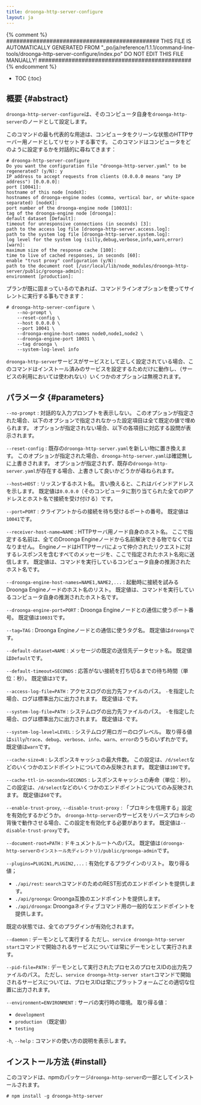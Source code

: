 ```yaml
---
title: droonga-http-server-configure
layout: ja
---
```


{% comment %}
##############################################
  THIS FILE IS AUTOMATICALLY GENERATED FROM
  "_po/ja/reference/1.1.1/command-line-tools/droonga-http-server-configure/index.po"
  DO NOT EDIT THIS FILE MANUALLY!
##############################################
{% endcomment %}


* TOC
{:toc}

## 概要 {#abstract}

`droonga-http-server-configure`は、そのコンピュータ自身を`droonga-http-server`のノードとして設定します。

このコマンドの最も代表的な用途は、コンピュータをクリーンな状態のHTTPサーバー用ノードとしてリセットする事です。
このコマンドはコンピュータをどのように設定するかを対話的に尋ねてきます：

~~~
# droonga-http-server-configure 
Do you want the configuration file "droonga-http-server.yaml" to be regenerated? (y/N): y
IP address to accept requests from clients (0.0.0.0 means "any IP address") [0.0.0.0]: 
port [10041]: 
hostname of this node [nodeX]: 
hostnames of droonga-engine nodes (comma, vertical bar, or white-space separated) [nodeX]: 
port number of the droonga-engine node [10031]: 
tag of the droonga-engine node [droonga]: 
default dataset [Default]: 
timeout for unresponsive connections (in seconds) [3]: 
path to the access log file [droonga-http-server.access.log]: 
path to the system log file [droonga-http-server.system.log]: 
log level for the system log (silly,debug,verbose,info,warn,error) [warn]: 
maximum size of the response cache [100]: 
time to live of cached responses, in seconds [60]: 
enable "trust proxy" configuration (y/N): 
path to the document root [/usr/local/lib/node_modules/droonga-http-server/public/groonga-admin]: 
environment [production]: 
~~~

プランが既に固まっているのであれば、コマンドラインオプションを使ってサイレントに実行する事もできます：

~~~
# droonga-http-server-configure \
    --no-prompt \
    --reset-config \
    --host 0.0.0.0 \
    --port 10041 \
    --droonga-engine-host-names node0,node1,node2 \
    --droonga-engine-port 10031 \
    --tag droonga \
    --system-log-level info
~~~

`droonga-http-server`サービスがサービスとして正しく設定されている場合、このコマンドはインストール済みのサービスを設定するためだけに動作し、（サービスの利用においては使われない）いくつかのオプションは無視されます。


## パラメータ {#parameters}

`--no-prompt`
: 対話的な入力プロンプトを表示しない。
  このオプションが指定された場合、以下のオプションで指定されなかった設定項目は全て既定の値で埋められます。
  オプションが指定されない場合、以下の各項目に対応する設問が表示されます。

`--reset-config`
: 既存の`droonga-http-server.yaml`を新しい物に置き換えます。
  このオプションが指定された場合、`droonga-http-server.yaml`は確認無しに上書きされます。
  オプションが指定されず、既存の`droonga-http-server.yaml`が存在する場合、上書きして良いかどうかが尋ねられます。

`--host=HOST`
: リッスンするホスト名。
  言い換えると、これはバインドアドレスを示します。
  既定値は`0.0.0.0`（そのコンピュータに割り当てられた全てのIPアドレスとホスト名で接続を受け付ける）です。

`--port=PORT`
: クライアントからの接続を待ち受けるポートの番号。
  既定値は`10041`です。

`--receiver-host-name=NAME`
: HTTPサーバ用ノード自身のホスト名。
  ここで指定する名前は、全てのDroonga Engineノードから名前解決できる物でなくてはなりません。
  EngineノードはHTTPサーバによって仲介されたリクエストに対するレスポンスを含むすべてのメッセージを、ここで指定されたホスト名宛に送信します。
  既定値は、コマンドを実行しているコンピュータ自身の推測されたホスト名です。

`--droonga-engine-host-names=NAME1,NAME2,...`
: 起動時に接続を試みるDroonga Engineノードのホスト名のリスト。
  既定値は、コマンドを実行しているコンピュータ自身の推測されたホスト名です。

`--droonga-engine-port=PORT`
: Droonga Engineノードとの通信に使うポート番号。
  既定値は`10031`です。

`--tag=TAG`
: Droonga Engineノードとの通信に使うタグ名。
  既定値は`droonga`です。

`--default-dataset=NAME`
: メッセージの既定の送信先データセット名。
  既定値は`Default`です。

`--default-timeout=SECONDS`
: 応答がない接続を打ち切るまでの待ち時間（単位：秒）。
  既定値は`3`です。

`--access-log-file=PATH`
: アクセスログの出力先ファイルのパス。
  `-`を指定した場合、ログは標準出力に出力されます。
  既定値は`-`です。

`--system-log-file=PATH`
: システムログの出力先ファイルのパス。
  `-`を指定した場合、ログは標準出力に出力されます。
  既定値は`-`です。

`--system-log-level=LEVEL`
: システムログ用ロガーのログレベル。
  取り得る値は`silly`/`trace`、`debug`、`verbose`、`info`、`warn`、`error`のうちのいずれかです。
  既定値は`warn`です。

`--cache-size=N`
: レスポンスキャッシュの最大件数。
  この設定は、`/d/select`などのいくつかのエンドポイントについてのみ反映されます。
  既定値は`100`です。

`--cache-ttl-in-seconds=SECONDS`
: レスポンスキャッシュの寿命（単位：秒）。
  この設定は、`/d/select`などのいくつかのエンドポイントについてのみ反映されます。
  既定値は`60`です。

`--enable-trust-proxy`, `--disable-trust-proxy`
: 「プロキシを信用する」設定を有効化するかどうか。
  `droonga-http-server`のサービスをリバースプロキシの背後で動作させる場合、この設定を有効化する必要があります。
  既定値は`--disable-trust-proxy`です。

`--document-root=PATH`
: ドキュメントルートへのパス。
  既定値は`(droonga-http-serverのインストール先ディレクトリ)/public/groonga-admin`です。

`--plugins=PLUGIN1,PLUGIN2,...`
: 有効化するプラグインのリスト。
  取り得る値；
  
  * `./api/rest`: `search`コマンドのためのREST形式のエンドポイントを提供します。
  * `./api/groonga`: Groonga互換のエンドポイントを提供します。
  * `./api/droonga`: Droongaネイティブコマンド用の一般的なエンドポイントを提供します。
  
  既定の状態では、全てのプラグインが有効化されます。

`--daemon`
: デーモンとして実行する
  ただし、`service droonga-http-server start`コマンドで開始されるサービスについては常にデーモンとして実行されます。

`--pid-file=PATH`
: デーモンとして実行されたプロセスのプロセスIDの出力先ファイルのパス。
  ただし、`service droonga-http-server start`コマンドで開始されるサービスについては、プロセスIDは常にプラットフォームごとの適切な位置に出力されます。

`--environment=ENVIRONMENT`
: サーバの実行時の環境。
  取り得る値：
  
  * `development`
  * `production` （既定値）
  * `testing`

`-h`, `--help`
: コマンドの使い方の説明を表示します。

## インストール方法 {#install}

このコマンドは、npmのパッケージ`droonga-http-server`の一部としてインストールされます。

~~~
# npm install -g droonga-http-server
~~~

